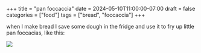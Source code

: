 +++
title = "pan foccaccia"
date = 2024-05-10T11:00:00-07:00
draft = false
categories = ["food"]
tags = ["bread", "foccaccia"]
+++

when I make bread I save some dough in the fridge and use it to fry up little pan foccacias, like this:

![](./foccaccia.png)